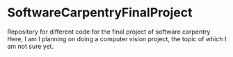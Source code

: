 # SoftwareCarpentryFinalProject
Repository for different code for the final project of software carpentry
Here, I am I planning on doing a computer vision project, the topic of which I am not sure yet.
